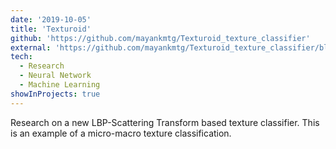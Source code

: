 ```yaml
---
date: '2019-10-05'
title: 'Texturoid'
github: 'https://github.com/mayankmtg/Texturoid_texture_classifier'
external: 'https://github.com/mayankmtg/Texturoid_texture_classifier/blob/master/Final_Project_Grp19_Report.pdf'
tech:
  - Research
  - Neural Network
  - Machine Learning
showInProjects: true
---
```


Research on a new LBP-Scattering Transform based texture classifier. This is an example of a micro-macro texture classification.
